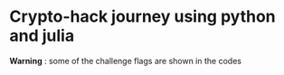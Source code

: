# Crypto-hack journey using python and julia

 **Warning** : some of the challenge flags are shown in the codes
